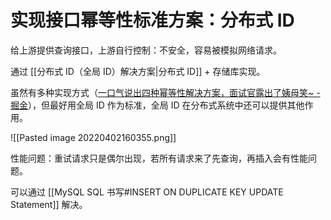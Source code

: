 # 实现接口幂等性标准方案：分布式 ID

给上游提供查询接口，上游自行控制：不安全，容易被模拟网络请求。

通过 [[分布式 ID（全局 ID）解决方案|分布式 ID]] + 存储库实现。

虽然有多种实现方式（[一口气说出四种幂等性解决方案，面试官露出了姨母笑~ - 掘金](https://juejin.cn/post/6906290538761158670#heading-13)），但最好用全局 ID 作为标准，全局 ID 在分布式系统中还可以提供其他作用。

![[Pasted image 20220402160355.png]]

性能问题：重试请求只是偶尔出现，若所有请求来了先查询，再插入会有性能问题。

可以通过 [[MySQL SQL 书写#INSERT ON DUPLICATE KEY UPDATE Statement]] 解决。
